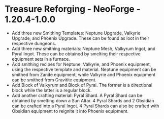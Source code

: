 # Treasure Reforging - NeoForge - 1.20.4-1.0.0

- Add three new Smithing Templates: Neptune Upgrade, Valkyrie Upgrade, and Phoenix Upgrade. These can be found as loot in their respective dungeons.
- Add three new smithing materials: Neptune Mesh, Valkyrum Ingot, and Pyral Ingot. These can be obtained by smelting their respective equipment sets in a furnace.
- Add smithing recipes for Neptune, Valkyrie, and Phoenix equipment, using the respective template and material. Neptune equipment can be smithed from Zanite equipment, while Valkyrie and Phoenix equipment can be smithed from Gravitite equipment.
- Add Block of Valkyrum and Block of Pyral. The former is a directional block while the latter is a regular block.
- Add another crafting material: Pyral Shard. A Pyral Shard can be obtained by smelting down a Sun Altar. 4 Pyral Shards and 2 Obsidian can be crafted into a Pyral Ingot. 4 Pyral Shards can also be crafted with Obsidian equipment to reignite it into Phoenix equipment.